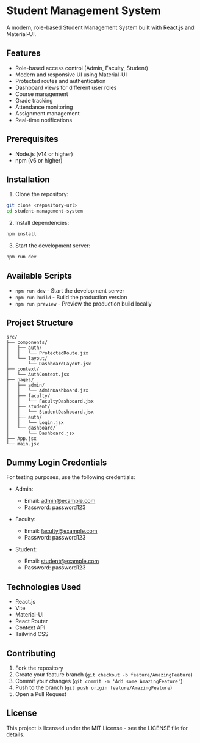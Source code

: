 # Student Management System

A modern, role-based Student Management System built with React.js and Material-UI.

## Features

- Role-based access control (Admin, Faculty, Student)
- Modern and responsive UI using Material-UI
- Protected routes and authentication
- Dashboard views for different user roles
- Course management
- Grade tracking
- Attendance monitoring
- Assignment management
- Real-time notifications

## Prerequisites

- Node.js (v14 or higher)
- npm (v6 or higher)

## Installation

1. Clone the repository:
```bash
git clone <repository-url>
cd student-management-system
```

2. Install dependencies:
```bash
npm install
```

3. Start the development server:
```bash
npm run dev
```

## Available Scripts

- `npm run dev` - Start the development server
- `npm run build` - Build the production version
- `npm run preview` - Preview the production build locally

## Project Structure

```
src/
├── components/
│   ├── auth/
│   │   └── ProtectedRoute.jsx
│   └── layout/
│       └── DashboardLayout.jsx
├── context/
│   └── AuthContext.jsx
├── pages/
│   ├── admin/
│   │   └── AdminDashboard.jsx
│   ├── faculty/
│   │   └── FacultyDashboard.jsx
│   ├── student/
│   │   └── StudentDashboard.jsx
│   ├── auth/
│   │   └── Login.jsx
│   └── dashboard/
│       └── Dashboard.jsx
├── App.jsx
└── main.jsx
```

## Dummy Login Credentials

For testing purposes, use the following credentials:

- Admin:
  - Email: admin@example.com
  - Password: password123

- Faculty:
  - Email: faculty@example.com
  - Password: password123

- Student:
  - Email: student@example.com
  - Password: password123

## Technologies Used

- React.js
- Vite
- Material-UI
- React Router
- Context API
- Tailwind CSS

## Contributing

1. Fork the repository
2. Create your feature branch (`git checkout -b feature/AmazingFeature`)
3. Commit your changes (`git commit -m 'Add some AmazingFeature'`)
4. Push to the branch (`git push origin feature/AmazingFeature`)
5. Open a Pull Request

## License

This project is licensed under the MIT License - see the LICENSE file for details.
